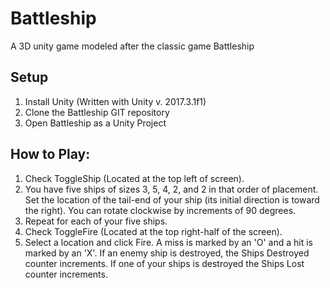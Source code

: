 # Battleship
A 3D unity game modeled after the classic game Battleship

## Setup
1. Install Unity (Written with Unity v. 2017.3.1f1)
2. Clone the Battleship GIT repository
3. Open Battleship as a Unity Project

## How to Play:
1. Check ToggleShip (Located at the top left of screen).
2. You have five ships of sizes 3, 5, 4, 2, and 2 in that order of placement. Set the location of the tail-end of your ship (its initial direction is toward the right). You can rotate clockwise by increments of 90 degrees.
3. Repeat for each of your five ships.
4. Check ToggleFire (Located at the top right-half of the screen).
5. Select a location and click Fire. A miss is marked by an 'O' and a hit is marked by an 'X'. If an enemy ship is destroyed, the Ships Destroyed counter increments. If one of your ships is destroyed the Ships Lost counter increments.
